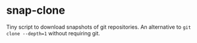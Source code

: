 # snap-clone
Tiny script to download snapshots of git repositories. An alternative to `git clone --depth=1` without requiring git.
